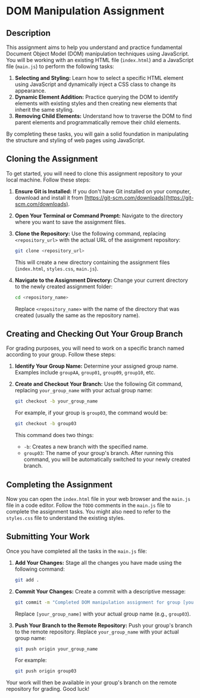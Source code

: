 # DOM Manipulation Assignment

## Description

This assignment aims to help you understand and practice fundamental Document Object Model (DOM) manipulation techniques using JavaScript. You will be working with an existing HTML file (`index.html`) and a JavaScript file (`main.js`) to perform the following tasks:

1.  **Selecting and Styling:** Learn how to select a specific HTML element using JavaScript and dynamically inject a CSS class to change its appearance.
2.  **Dynamic Element Addition:** Practice querying the DOM to identify elements with existing styles and then creating new elements that inherit the same styling.
3.  **Removing Child Elements:** Understand how to traverse the DOM to find parent elements and programmatically remove their child elements.

By completing these tasks, you will gain a solid foundation in manipulating the structure and styling of web pages using JavaScript.

## Cloning the Assignment

To get started, you will need to clone this assignment repository to your local machine. Follow these steps:

1.  **Ensure Git is Installed:** If you don't have Git installed on your computer, download and install it from [https://git-scm.com/downloads](https://git-scm.com/downloads).

2.  **Open Your Terminal or Command Prompt:** Navigate to the directory where you want to save the assignment files.

3.  **Clone the Repository:** Use the following command, replacing `<repository_url>` with the actual URL of the assignment repository:

    ```bash
    git clone <repository_url>
    ```

    This will create a new directory containing the assignment files (`index.html`, `styles.css`, `main.js`).

4.  **Navigate to the Assignment Directory:** Change your current directory to the newly created assignment folder:

    ```bash
    cd <repository_name>
    ```

    Replace `<repository_name>` with the name of the directory that was created (usually the same as the repository name).

## Creating and Checking Out Your Group Branch

For grading purposes, you will need to work on a specific branch named according to your group. Follow these steps:

1.  **Identify Your Group Name:** Determine your assigned group name. Examples include `groupAA`, `group01`, `group09`, `group10`, etc.

2.  **Create and Checkout Your Branch:** Use the following Git command, replacing `your_group_name` with your actual group name:

    ```bash
    git checkout -b your_group_name
    ```

    For example, if your group is `group03`, the command would be:

    ```bash
    git checkout -b group03
    ```

    This command does two things:
    * `-b`: Creates a new branch with the specified name.
    * `group03`: The name of your group's branch.
    After running this command, you will be automatically switched to your newly created branch.

## Completing the Assignment

Now you can open the `index.html` file in your web browser and the `main.js` file in a code editor. Follow the `TODO` comments in the `main.js` file to complete the assignment tasks. You might also need to refer to the `styles.css` file to understand the existing styles.

## Submitting Your Work

Once you have completed all the tasks in the `main.js` file:

1.  **Add Your Changes:** Stage all the changes you have made using the following command:

    ```bash
    git add .
    ```

2.  **Commit Your Changes:** Create a commit with a descriptive message:

    ```bash
    git commit -m "Completed DOM manipulation assignment for group [your_group_name]"
    ```

    Replace `[your_group_name]` with your actual group name (e.g., `group03`).

3.  **Push Your Branch to the Remote Repository:** Push your group's branch to the remote repository. Replace `your_group_name` with your actual group name:

    ```bash
    git push origin your_group_name
    ```

    For example:

    ```bash
    git push origin group03
    ```

Your work will then be available in your group's branch on the remote repository for grading. Good luck!
